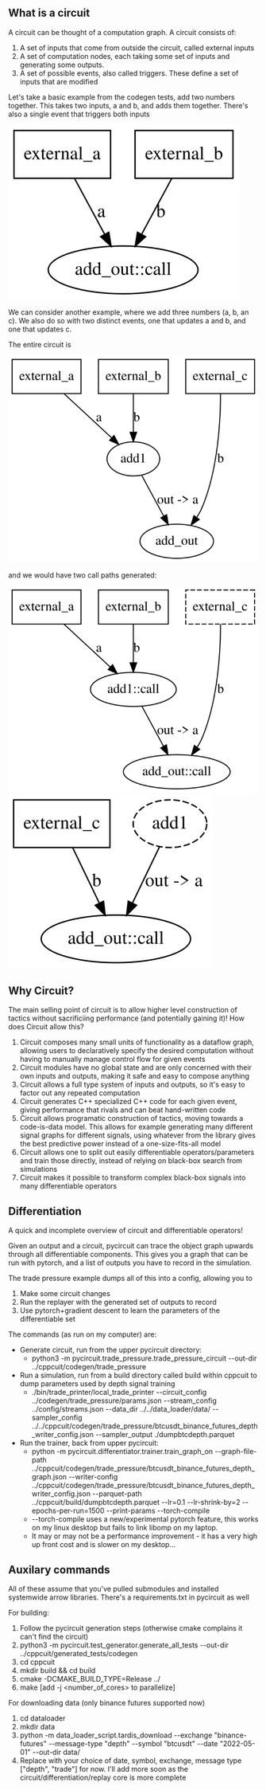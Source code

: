 
## What is a circuit

A circuit can be thought of a computation graph. A circuit consists of:

1. A set of inputs that come from outside the circuit, called external inputs
2. A set of computation nodes, each taking some set of inputs and generating some outputs.
3. A set of possible events, also called triggers. These define a set of inputs that are modified

Let's take a basic example from the codegen tests, add two numbers together. This takes two inputs, a and b, and adds them together. There's also a single event that triggers both inputs

![Directed graph describing basic dataflow to add two numbers](docs/img/add_two_numbers.svg)

We can consider another example, where we add three numbers (a, b, an c). We also do so with two distinct events, one that updates a and b, and one that updates c.

The entire circuit is

![Full circuit calltree for summing three numbers](docs/img/wide_trigger_add.svg)

and we would have two call paths generated:

![Call subtree when we update A and B](docs/img/wide_trigger_add_ab.svg)
![Call subtree when we update C](docs/img/wide_trigger_add_c.svg)

## Why Circuit?

The main selling point of circuit is to allow higher level construction of tactics without sacrificiing performance (and potentially gaining it)! How does Circuit allow this?

1. Circuit composes many small units of functionality as a dataflow graph, allowing users to declaratively specify the desired computation without having to manually manage control flow for given events
2. Circuit modules have no global state and are only concerned with their own inputs and outputs, making it safe and easy to compose anything
3. Circuit allows a full type system of inputs and outputs, so it's easy to factor out any repeated computation
4. Circuit generates C++ specialized C++ code for each given event, giving performance that rivals and can beat hand-written code
5. Circuit allows programatic construction of tactics, moving towards a code-is-data model. This allows for example generating many different signal graphs for different signals, using whatever from the library gives the best predictive power instead of a one-size-fits-all model
6. Circuit allows one to split out easily differentiable operators/parameters and train those directly, instead of relying on black-box search from simulations
7. Circuit makes it possible to transform complex black-box signals into many differentiable operators

## Differentiation

A quick and incomplete overview of circuit and differentiable operators!

Given an output and a circuit, pycircuit can trace the object graph upwards through all differentiable components. This gives you a graph that can be run with pytorch, and a list of outputs you have to record in the simulation.

The trade pressure example dumps all of this into a config, allowing you to

1. Make some circuit changes
2. Run the replayer with the generated set of outputs to record
3. Use pytorch+gradient descent to learn the parameters of the differentiable set

The commands (as run on my computer) are:

* Generate circuit, run from the upper pycircuit directory:
  * python3 -m pycircuit.trade_pressure.trade_pressure_circuit --out-dir ../cppcuit/codegen/trade_pressure
* Run a simulation, run from a build directory called build within cppcuit to dump parameters used by depth signal training
  * ./bin/trade_printer/local_trade_printer --circuit_config ../codegen/trade_pressure/params.json --stream_config ../config/streams.json --data_dir ../../data_loader/data/ --sampler_config ../../cppcuit/codegen/trade_pressure/btcusdt_binance_futures_depth_writer_config.json --sampler_output ./dumpbtcdepth.parquet
* Run the trainer, back from upper pycircuit:
  * python -m pycircuit.differentiator.trainer.train_graph_on --graph-file-path ../cppcuit/codegen/trade_pressure/btcusdt_binance_futures_depth_graph.json --writer-config ../cppcuit/codegen/trade_pressure/btcusdt_binance_futures_depth_writer_config.json --parquet-path ../cppcuit/build/dumpbtcdepth.parquet --lr=0.1 --lr-shrink-by=2 --epochs-per-run=1500 --print-params --torch-compile
  * --torch-compile uses a new/experimental pytorch feature, this works on my linux desktop but fails to link libomp on my laptop.
  * It may or may not be a performance improvement - it has a very high up front cost and is slower on my desktop...

## Auxilary commands

All of these assume that you've pulled submodules and installed systemwide arrow libraries.
There's a requirements.txt in pycircuit as well

For building:

  1. Follow the pycircuit generation steps (otherwise cmake complains it can't find the circuit)
  2. python3 -m pycircuit.test_generator.generate_all_tests --out-dir ../cppcuit/generated_tests/codegen
  3. cd cppcuit
  4. mkdir build && cd build
  5. cmake -DCMAKE_BUILD_TYPE=Release ../
  6. make [add -j \<number_of_cores\> to parallelize]

For downloading data (only binance futures supported now)

1. cd dataloader
2. mkdir data
3. python -m data_loader_script.tardis_download --exchange "binance-futures" --message-type "depth" --symbol "btcusdt" --date "2022-05-01" --out-dir data/
4. Replace with your choice of date, symbol, exchange, message type ["depth", "trade"] for now. I'll add more soon as the circuit/differentiation/replay core is more complete
